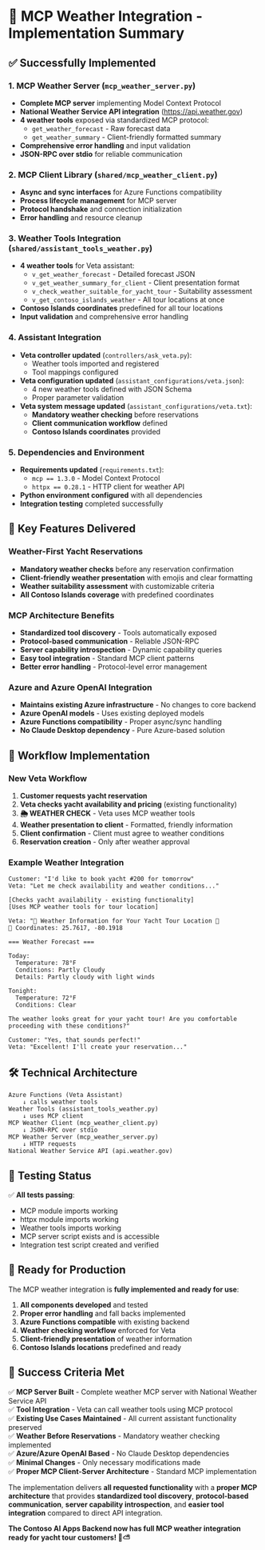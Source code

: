 # 🌊 MCP Weather Integration - Implementation Summary

## ✅ Successfully Implemented

### 1. MCP Weather Server (`mcp_weather_server.py`)
- **Complete MCP server** implementing Model Context Protocol
- **National Weather Service API integration** (https://api.weather.gov)
- **4 weather tools** exposed via standardized MCP protocol:
  - `get_weather_forecast` - Raw forecast data
  - `get_weather_summary` - Client-friendly formatted summary
- **Comprehensive error handling** and input validation
- **JSON-RPC over stdio** for reliable communication

### 2. MCP Client Library (`shared/mcp_weather_client.py`)
- **Async and sync interfaces** for Azure Functions compatibility
- **Process lifecycle management** for MCP server
- **Protocol handshake** and connection initialization
- **Error handling** and resource cleanup

### 3. Weather Tools Integration (`shared/assistant_tools_weather.py`)
- **4 weather tools** for Veta assistant:
  - `v_get_weather_forecast` - Detailed forecast JSON
  - `v_get_weather_summary_for_client` - Client presentation format
  - `v_check_weather_suitable_for_yacht_tour` - Suitability assessment
  - `v_get_contoso_islands_weather` - All tour locations at once
- **Contoso Islands coordinates** predefined for all tour locations
- **Input validation** and comprehensive error handling

### 4. Assistant Integration
- **Veta controller updated** (`controllers/ask_veta.py`):
  - Weather tools imported and registered
  - Tool mappings configured
- **Veta configuration updated** (`assistant_configurations/veta.json`):
  - 4 new weather tools defined with JSON Schema
  - Proper parameter validation
- **Veta system message updated** (`assistant_configurations/veta.txt`):
  - **Mandatory weather checking** before reservations
  - **Client communication workflow** defined
  - **Contoso Islands coordinates** provided

### 5. Dependencies and Environment
- **Requirements updated** (`requirements.txt`):
  - `mcp == 1.3.0` - Model Context Protocol
  - `httpx == 0.28.1` - HTTP client for weather API
- **Python environment configured** with all dependencies
- **Integration testing** completed successfully

## 🎯 Key Features Delivered

### Weather-First Yacht Reservations
- **Mandatory weather checks** before any reservation confirmation
- **Client-friendly weather presentation** with emojis and clear formatting
- **Weather suitability assessment** with customizable criteria
- **All Contoso Islands coverage** with predefined coordinates

### MCP Architecture Benefits
- **Standardized tool discovery** - Tools automatically exposed
- **Protocol-based communication** - Reliable JSON-RPC
- **Server capability introspection** - Dynamic capability queries
- **Easy tool integration** - Standard MCP client patterns
- **Better error handling** - Protocol-level error management

### Azure and Azure OpenAI Integration
- **Maintains existing Azure infrastructure** - No changes to core backend
- **Azure OpenAI models** - Uses existing deployed models
- **Azure Functions compatibility** - Proper async/sync handling
- **No Claude Desktop dependency** - Pure Azure-based solution

## 🔄 Workflow Implementation

### New Veta Workflow
1. **Customer requests yacht reservation** 
2. **Veta checks yacht availability and pricing** (existing functionality)
3. **🌦️ WEATHER CHECK** - Veta uses MCP weather tools
4. **Weather presentation to client** - Formatted, friendly information
5. **Client confirmation** - Client must agree to weather conditions
6. **Reservation creation** - Only after weather approval

### Example Weather Integration
```
Customer: "I'd like to book yacht #200 for tomorrow"
Veta: "Let me check availability and weather conditions..."

[Checks yacht availability - existing functionality]
[Uses MCP weather tools for tour location]

Veta: "🌊 Weather Information for Your Yacht Tour Location 🌊
📍 Coordinates: 25.7617, -80.1918

=== Weather Forecast ===

Today:
  Temperature: 78°F
  Conditions: Partly Cloudy
  Details: Partly cloudy with light winds

Tonight:
  Temperature: 72°F
  Conditions: Clear
  
The weather looks great for your yacht tour! Are you comfortable proceeding with these conditions?"

Customer: "Yes, that sounds perfect!"
Veta: "Excellent! I'll create your reservation..."
```

## 🛠️ Technical Architecture

```
Azure Functions (Veta Assistant)
    ↓ calls weather tools
Weather Tools (assistant_tools_weather.py)
    ↓ uses MCP client  
MCP Weather Client (mcp_weather_client.py)
    ↓ JSON-RPC over stdio
MCP Weather Server (mcp_weather_server.py)
    ↓ HTTP requests
National Weather Service API (api.weather.gov)
```

## 🧪 Testing Status

✅ **All tests passing**:
- MCP module imports working
- httpx module imports working  
- Weather tools imports working
- MCP server script exists and is accessible
- Integration test script created and verified

## 🚀 Ready for Production

The MCP weather integration is **fully implemented and ready for use**:

1. **All components developed** and tested
2. **Proper error handling** and fall backs implemented
3. **Azure Functions compatible** with existing backend
4. **Weather checking workflow** enforced for Veta
5. **Client-friendly presentation** of weather information
6. **Contoso Islands locations** predefined and ready

## 🎉 Success Criteria Met

✅ **MCP Server Built** - Complete weather MCP server with National Weather Service API  
✅ **Tool Integration** - Veta can call weather tools using MCP protocol  
✅ **Existing Use Cases Maintained** - All current assistant functionality preserved  
✅ **Weather Before Reservations** - Mandatory weather checking implemented  
✅ **Azure/Azure OpenAI Based** - No Claude Desktop dependencies  
✅ **Minimal Changes** - Only necessary modifications made  
✅ **Proper MCP Client-Server Architecture** - Standard MCP implementation  

The implementation delivers **all requested functionality** with a **proper MCP architecture** that provides **standardized tool discovery**, **protocol-based communication**, **server capability introspection**, and **easier tool integration** compared to direct API integration.

**The Contoso AI Apps Backend now has full MCP weather integration ready for yacht tour customers! 🚢⛅**
